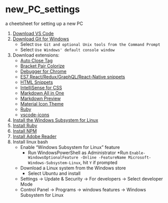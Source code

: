 # new_PC_settings
a cheetsheet for setting up a new PC

1. [Download VS Code](https://code.visualstudio.com/Download)
2. [Download Git for Windows](https://gitforwindows.org/)
   * Select `Use Git and optional Unix tools from the Command Prompt`
   * Select `Use Windows' default console window`
3. Download extensions:
    * [Auto Close Tag](https://marketplace.visualstudio.com/items?itemName=formulahendry.auto-close-tag)
    * [Bracket Pair Colorize](https://marketplace.visualstudio.com/items?itemName=CoenraadS.bracket-pair-colorizer-2)
    * [Debugger for Chrome](https://marketplace.visualstudio.com/items?itemName=msjsdiag.debugger-for-chrome)
    * [ES7 React/Redux/GraphQL/React-Native snippets](https://marketplace.visualstudio.com/items?itemName=dsznajder.es7-react-js-snippets)
    * [HTML Snippets](https://marketplace.visualstudio.com/items?itemName=abusaidm.html-snippets)
    * [IntelliSense for CSS](https://marketplace.visualstudio.com/items?itemName=Zignd.html-css-class-completion)
    * [Markdown All in One](https://marketplace.visualstudio.com/items?itemName=yzhang.markdown-all-in-one)
    * [Markdown Preview](https://marketplace.visualstudio.com/items?itemName=shd101wyy.markdown-preview-enhanced)
    * [Material Icon Theme](https://marketplace.visualstudio.com/items?itemName=PKief.material-icon-theme)
    * [Ruby](https://marketplace.visualstudio.com/items?itemName=rebornix.Ruby)
    * [vscode-icons](https://marketplace.visualstudio.com/items?itemName=vscode-icons-team.vscode-icons)
4. [Install the Windows Subsystem for Linux](https://docs.microsoft.com/en-us/windows/wsl/install-win10)
5. [Install Ruby](https://rubyinstaller.org/downloads/)
6. [Install NPM](https://nodejs.org/en/)
7. [Install Adobe Reader](https://acrobat.adobe.com/us/en/acrobat/pdf-reader.html)
8. Install linux bash
   * Enable “Windows Subsystem for Linux” feature
      * Run WindowsPowerShell as Administrator
         *Run `Enable-WindowsOptionalFeature -Online -FeatureName Microsoft-Windows-Subsystem-Linux`, hit `Y` if prompted
   *  Download a Linux system from the Windows store
      * Select Ubuntu and install
   * Settings -> Update & Security -> For developers -> Select developer Mode
   * Control Panel -> Programs -> windows features -> Windows Subsystem for Linux
